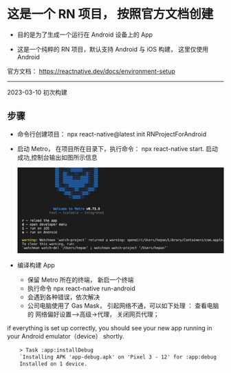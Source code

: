 # 这是一个 RN 项目， 按照官方文档创建

- 目的是为了生成一个运行在 Android 设备上的 App

- 这是一个纯粹的 RN 项目，默认支持 Android 与 iOS 构建， 这里仅使用 Android

官方文档：
https://reactnative.dev/docs/environment-setup

---

2023-03-10 初次构建

## 步骤
- 命令行创建项目： npx react-native@latest init RNProjectForAndroid

- 启动 Metro， 在项目所在目录下，执行命令： npx react-native start. 启动成功,控制台输出如图所示信息

    <img src='01runmetro.png'>

- 编译构建 App
  - 保留 Metro 所在的终端， 新启一个终端
  - 执行命令 npx react-native run-android
  - 会遇到各种错误，依次解决
  - 公司电脑使用了 Gas Mask， 引起网络不通，可以如下处理 ： 查看电脑的 网络偏好设置——>高级->代理， 关闭网页代理；

if everything is set up correctly, you should see your new app running in your Android emulator（device） shortly.
```
    > Task :app:installDebug
    `Installing APK 'app-debug.apk' on 'Pixel 3 - 12' for :app:debug
    Installed on 1 device.
```

